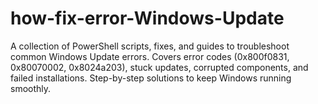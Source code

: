 # how-fix-error-Windows-Update
A collection of PowerShell scripts, fixes, and guides to troubleshoot common Windows Update errors. Covers error codes (0x800f0831, 0x80070002, 0x8024a203), stuck updates, corrupted components, and failed installations. Step-by-step solutions to keep Windows running smoothly.
